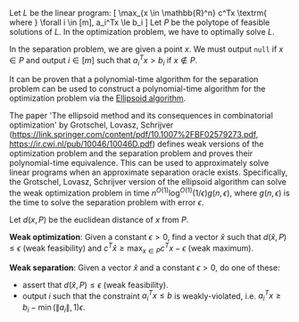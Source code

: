 Let $L$ be the linear program:
\[ \max_{x \in \mathbb{R}^n} c^Tx \textrm{ where } \forall i \in [m], a_i^Tx \le b_i \]
Let $P$ be the polytope of feasible solutions of $L$.
In the optimization problem, we have to optimally solve $L$.

In the separation problem, we are given a point $x$.
We must output $\texttt{null}$ if $x \in P$ and output $i \in [m]$
such that $a_i^Tx > b_i$ if $x \not\in P$.

It can be proven that a polynomial-time algorithm for the separation problem
can be used to construct a polynomial-time algorithm for the optimization problem
via the [Ellipsoid algorithm](https://en.wikipedia.org/wiki/Ellipsoid\_method).

The paper 'The ellipsoid method and its consequences in combinatorial optimization'
by Grotschel, Lovasz, Schrijver
(<https://link.springer.com/content/pdf/10.1007%2FBF02579273.pdf>,
<https://ir.cwi.nl/pub/10046/10046D.pdf>)
defines weak versions of the optimization problem and the separation problem
and proves their polynomial-time equivalence.
This can be used to approximately solve linear programs when an approximate separation oracle exists.
Specifically, the Grotschel, Lovasz, Schrijver version of the ellipsoid algorithm
can solve the weak optimization problem in time
$n^{O(1)}\log^{O(1)}(1/\epsilon)g(n, \epsilon)$,
where $g(n, \epsilon)$ is the time to solve the separation problem with error $\epsilon$.

Let $d(x, P)$ be the euclidean distance of $x$ from $P$.

**Weak optimization**: Given a constant $\epsilon > 0$, find a vector $\widehat{x}$ such that
$d(\widehat{x}, P) \le \epsilon$ (weak feasibility)
and $c^T\widehat{x} \ge \max_{x \in P} c^Tx - \epsilon$ (weak maximum).

**Weak separation**: Given a vector $\widehat{x}$ and a constant $\epsilon > 0$, do one of these:

* assert that $d(\widehat{x}, P) \le \epsilon$ (weak feasibility).
* output $i$ such that the constraint $a_i^Tx \le b$ is weakly-violated,
i.e. $a_i^Tx \ge b_i - \min(\|a_i\|, 1)\epsilon$.

